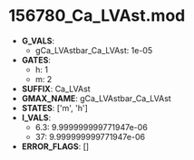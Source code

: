 # 156780_Ca_LVAst.mod

- **G_VALS**:
  - gCa_LVAstbar_Ca_LVAst: 1e-05
- **GATES**:
  - h: 1
  - m: 2
- **SUFFIX**: Ca_LVAst
- **GMAX_NAME**: gCa_LVAstbar_Ca_LVAst
- **STATES**: ['m', 'h']
- **I_VALS**:
  - 6.3: 9.999999999771947e-06
  - 37: 9.999999999771947e-06
- **ERROR_FLAGS**: []
